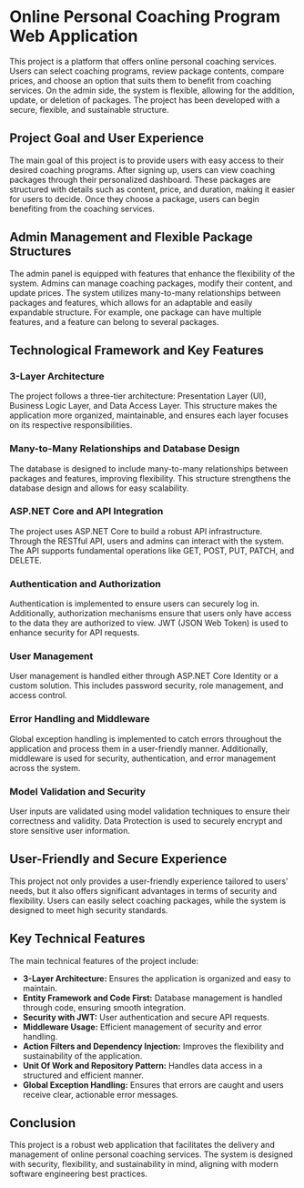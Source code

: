 # Online Personal Coaching Program Web Application

This project is a platform that offers online personal coaching services. Users can select coaching programs, review package contents, compare prices, and choose an option that suits them to benefit from coaching services. On the admin side, the system is flexible, allowing for the addition, update, or deletion of packages. The project has been developed with a secure, flexible, and sustainable structure.

## Project Goal and User Experience

The main goal of this project is to provide users with easy access to their desired coaching programs. After signing up, users can view coaching packages through their personalized dashboard. These packages are structured with details such as content, price, and duration, making it easier for users to decide. Once they choose a package, users can begin benefiting from the coaching services.

## Admin Management and Flexible Package Structures

The admin panel is equipped with features that enhance the flexibility of the system. Admins can manage coaching packages, modify their content, and update prices. The system utilizes many-to-many relationships between packages and features, which allows for an adaptable and easily expandable structure. For example, one package can have multiple features, and a feature can belong to several packages.

## Technological Framework and Key Features

### 3-Layer Architecture
The project follows a three-tier architecture: Presentation Layer (UI), Business Logic Layer, and Data Access Layer. This structure makes the application more organized, maintainable, and ensures each layer focuses on its respective responsibilities.

### Many-to-Many Relationships and Database Design
The database is designed to include many-to-many relationships between packages and features, improving flexibility. This structure strengthens the database design and allows for easy scalability.

### ASP.NET Core and API Integration
The project uses ASP.NET Core to build a robust API infrastructure. Through the RESTful API, users and admins can interact with the system. The API supports fundamental operations like GET, POST, PUT, PATCH, and DELETE.

### Authentication and Authorization
Authentication is implemented to ensure users can securely log in. Additionally, authorization mechanisms ensure that users only have access to the data they are authorized to view. JWT (JSON Web Token) is used to enhance security for API requests.

### User Management
User management is handled either through ASP.NET Core Identity or a custom solution. This includes password security, role management, and access control.

### Error Handling and Middleware
Global exception handling is implemented to catch errors throughout the application and process them in a user-friendly manner. Additionally, middleware is used for security, authentication, and error management across the system.

### Model Validation and Security
User inputs are validated using model validation techniques to ensure their correctness and validity. Data Protection is used to securely encrypt and store sensitive user information.

## User-Friendly and Secure Experience

This project not only provides a user-friendly experience tailored to users’ needs, but it also offers significant advantages in terms of security and flexibility. Users can easily select coaching packages, while the system is designed to meet high security standards.

## Key Technical Features

The main technical features of the project include:

- **3-Layer Architecture:** Ensures the application is organized and easy to maintain.
- **Entity Framework and Code First:** Database management is handled through code, ensuring smooth integration.
- **Security with JWT:** User authentication and secure API requests.
- **Middleware Usage:** Efficient management of security and error handling.
- **Action Filters and Dependency Injection:** Improves the flexibility and sustainability of the application.
- **Unit Of Work and Repository Pattern:** Handles data access in a structured and efficient manner.
- **Global Exception Handling:** Ensures that errors are caught and users receive clear, actionable error messages.

## Conclusion

This project is a robust web application that facilitates the delivery and management of online personal coaching services. The system is designed with security, flexibility, and sustainability in mind, aligning with modern software engineering best practices.

